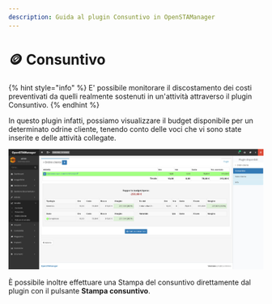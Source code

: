```yaml
---
description: Guida al plugin Consuntivo in OpenSTAManager
---
```


# 🪙 Consuntivo

{% hint style="info" %}
E' possibile monitorare il discostamento dei costi preventivati da quelli realmente sostenuti in un'attività attraverso il plugin Consuntivo.
{% endhint %}

In questo plugin infatti, possiamo visualizzare il budget disponibile per un determinato odrine cliente, tenendo conto delle voci che vi sono state inserite e delle attività collegate.

![](<../../../../../.gitbook/assets/immagine (179).png>)

È possibile inoltre effettuare una Stampa del consuntivo direttamente dal plugin con il pulsante **Stampa consuntivo**.
